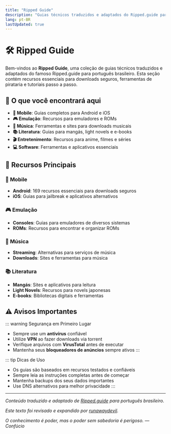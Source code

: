 ```yaml
---
title: "Ripped Guide"
description: "Guias técnicos traduzidos e adaptados do Ripped.guide para português brasileiro"
lang: pt-BR
lastUpdated: true
---
```


# 🛠️ Ripped Guide

Bem-vindos ao **Ripped Guide**, uma coleção de guias técnicos traduzidos e adaptados do famoso Ripped.guide para português brasileiro. Esta seção contém recursos essenciais para downloads seguros, ferramentas de pirataria e tutoriais passo a passo.

## 🎯 O que você encontrará aqui

- **📱 Mobile**: Guias completos para Android e iOS
- **🎮 Emulação**: Recursos para emuladores e ROMs
- **🎵 Música**: Ferramentas e sites para downloads musicais
- **📚 Literatura**: Guias para mangás, light novels e e-books
- **🎬 Entretenimento**: Recursos para anime, filmes e séries
- **💻 Software**: Ferramentas e aplicativos essenciais

## 🚀 Recursos Principais

### 📱 **Mobile**
- **Android**: 169 recursos essenciais para downloads seguros
- **iOS**: Guias para jailbreak e aplicativos alternativos

### 🎮 **Emulação**
- **Consoles**: Guias para emuladores de diversos sistemas
- **ROMs**: Recursos para encontrar e organizar ROMs

### 🎵 **Música**
- **Streaming**: Alternativas para serviços de música
- **Downloads**: Sites e ferramentas para música

### 📚 **Literatura**
- **Mangás**: Sites e aplicativos para leitura
- **Light Novels**: Recursos para novels japonesas
- **E-books**: Bibliotecas digitais e ferramentas

## ⚠️ Avisos Importantes

::: warning Segurança em Primeiro Lugar
- Sempre use um **antivírus** confiável
- Utilize **VPN** ao fazer downloads via torrent
- Verifique arquivos com **VirusTotal** antes de executar
- Mantenha seus **bloqueadores de anúncios** sempre ativos
:::

::: tip Dicas de Uso
- Os guias são baseados em recursos testados e confiáveis
- Sempre leia as instruções completas antes de começar
- Mantenha backups dos seus dados importantes
- Use DNS alternativos para melhor privacidade
:::

---

*Conteúdo traduzido e adaptado de [Ripped.guide](https://ripped.guide/) para português brasileiro.*

*Este texto foi revisado e expandido por [runawaydevil](https://pablo.space).*

*O conhecimento é poder, mas o poder sem sabedoria é perigoso. — Confúcio*
